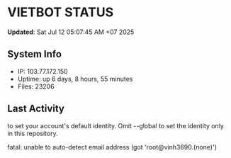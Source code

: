 # VIETBOT STATUS
**Updated**: Sat Jul 12 05:07:45 AM +07 2025

## System Info
- IP: 103.77.172.150
- Uptime: up 6 days, 8 hours, 55 minutes
- Files: 23206

## Last Activity

to set your account's default identity.
Omit --global to set the identity only in this repository.

fatal: unable to auto-detect email address (got 'root@vinh3690.(none)')
